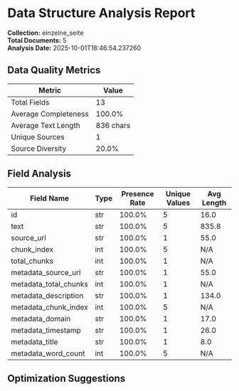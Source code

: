 # Data Structure Analysis Report

**Collection:** einzelne_seite  
**Total Documents:** 5  
**Analysis Date:** 2025-10-01T18:46:54.237260

## Data Quality Metrics

| Metric | Value |
|--------|-------|
| Total Fields | 13 |
| Average Completeness | 100.0% |
| Average Text Length | 836 chars |
| Unique Sources | 1 |
| Source Diversity | 20.0% |

## Field Analysis

| Field Name | Type | Presence Rate | Unique Values | Avg Length |
|------------|------|---------------|---------------|------------|
| id | str | 100.0% | 5 | 16.0 |
| text | str | 100.0% | 5 | 835.8 |
| source_url | str | 100.0% | 1 | 55.0 |
| chunk_index | int | 100.0% | 5 | N/A |
| total_chunks | int | 100.0% | 1 | N/A |
| metadata_source_url | str | 100.0% | 1 | 55.0 |
| metadata_total_chunks | int | 100.0% | 1 | N/A |
| metadata_description | str | 100.0% | 1 | 134.0 |
| metadata_chunk_index | int | 100.0% | 5 | N/A |
| metadata_domain | str | 100.0% | 1 | 17.0 |
| metadata_timestamp | str | 100.0% | 1 | 26.0 |
| metadata_title | str | 100.0% | 1 | 8.0 |
| metadata_word_count | int | 100.0% | 5 | N/A |

## Optimization Suggestions

